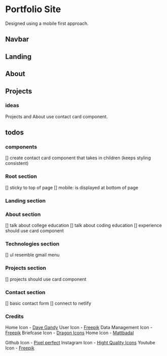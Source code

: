 # Portfolio Site 
Designed using a mobile first approach. 
## Navbar

## Landing

## About

## Projects

### ideas
Projects and About use contact card component.

## todos

### components
[] create contact card component that takes in children (keeps styling consistent)

### Root section
[] sticky to top of page
[] mobile: is displayed at bottom of page

### Landing section 

### About section
[] talk about college education 
[] talk about coding education 
[] experience should use card component

### Technologies section
[] ul resemble gmail menu

### Projects section
[] projects should use card component

### Contact section
[] basic contact form
[] connect to netlify 

### Credits
 Home Icon - [Dave Gandy](https://www.flaticon.com/authors/dave-gandy)
 User Icon - [Freepik](https://www.flaticon.com/authors/freepik)
 Data Management Icon - [Freepik](https://www.flaticon.com/authors/freepik)
 Briefcase Icon - [Dragon Icons](https://www.flaticon.com/authors/dragon-icons)
 Home Icon - [Mattbadal](https://www.flaticon.com/authors/mattbadal)

 Github Icon - [Pixel perfect](https://www.flaticon.com/authors/pixel-perfect)
 Instagram Icon - [Hight Quality Icons](https://www.flaticon.com/authors/hight-quality-icons)
 Youtube Icon - [Freepik](https://www.flaticon.com/authors/freepik)
